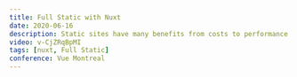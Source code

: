 ```yaml
---
title: Full Static with Nuxt
date: 2020-06-16
description: Static sites have many benefits from costs to performance and even reducing the carbon footprint. And with the new static module from Nuxt static is going to a whole new level. Static sites are the future and they can used for more than just blogs.
video: v-CjZRqBpMI
tags: [nuxt, Full Static]
conference: Vue Montreal
---
```

